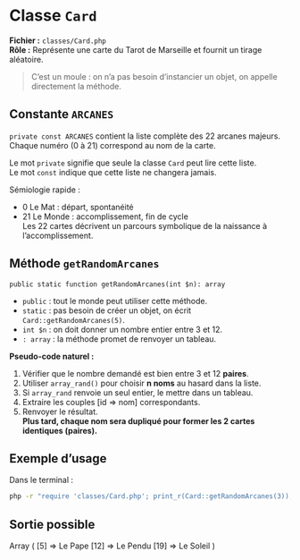 # Classe `Card`

**Fichier :** `classes/Card.php`  
**Rôle :** Représente une carte du Tarot de Marseille et fournit un tirage aléatoire.

> C’est un moule : on n’a pas besoin d’instancier un objet, on appelle directement la méthode.

## Constante `ARCANES`

`private const ARCANES` contient la liste complète des 22 arcanes majeurs.  
Chaque numéro (0 à 21) correspond au nom de la carte.

Le mot `private` signifie que seule la classe `Card` peut lire cette liste.  
Le mot `const` indique que cette liste ne changera jamais.

Sémiologie rapide :  
- 0 Le Mat : départ, spontanéité  
- 21 Le Monde : accomplissement, fin de cycle  
Les 22 cartes décrivent un parcours symbolique de la naissance à l’accomplissement.

## Méthode `getRandomArcanes`

`public static function getRandomArcanes(int $n): array`

- `public` : tout le monde peut utiliser cette méthode.  
- `static` : pas besoin de créer un objet, on écrit `Card::getRandomArcanes(5)`.  
- `int $n` : on doit donner un nombre entier entre 3 et 12.  
- `: array` : la méthode promet de renvoyer un tableau.

**Pseudo-code naturel :**  
1. Vérifier que le nombre demandé est bien entre 3 et 12 **paires**.  
2. Utiliser `array_rand()` pour choisir **n noms** au hasard dans la liste.  
3. Si `array_rand` renvoie un seul entier, le mettre dans un tableau.  
4. Extraire les couples [id =&gt; nom] correspondants.  
5. Renvoyer le résultat.  
**Plus tard, chaque nom sera dupliqué pour former les 2 cartes identiques (paires).**

## Exemple d’usage

Dans le terminal :

```bash
php -r "require 'classes/Card.php'; print_r(Card::getRandomArcanes(3));"
```

## Sortie possible

Array
(
    [5] => Le Pape
    [12] => Le Pendu
    [19] => Le Soleil
)